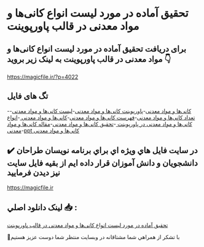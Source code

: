 # تحقیق آماده در مورد لیست انواع کانی‌ها و مواد معدنی در قالب پاورپوینت

## برای دریافت تحقیق آماده در مورد لیست انواع کانی‌ها و مواد معدنی در قالب پاورپوینت به لینک زیر بروید 👇

https://magicfile.ir/?p=4022

## تگ های فایل

-[کانی‌ها و مواد معدنی](https://magicfile.ir/product/%d8%aa%d8%ad%d9%82%db%8c%d9%82-%d9%84%db%8c%d8%b3%d8%aa-%d8%a7%d9%86%d9%88%d8%a7%d8%b9-%da%a9%d8%a7%d9%86%db%8c%d9%87%d8%a7-%d9%88-%d9%85%d9%88%d8%a7%d8%af-%d9%85%d8%b9%d8%af%d9%86%db%8c-%d9%be%d8%a7%d9%88%d8%b1%d9%be%d9%88%db%8c%d9%86%d8%aa/)-[پاورپوینت کانی‌ها و مواد معدنی](https://magicfile.ir/product/%d8%aa%d8%ad%d9%82%db%8c%d9%82-%d9%84%db%8c%d8%b3%d8%aa-%d8%a7%d9%86%d9%88%d8%a7%d8%b9-%da%a9%d8%a7%d9%86%db%8c%d9%87%d8%a7-%d9%88-%d9%85%d9%88%d8%a7%d8%af-%d9%85%d8%b9%d8%af%d9%86%db%8c-%d9%be%d8%a7%d9%88%d8%b1%d9%be%d9%88%db%8c%d9%86%d8%aa/)-[لیست کانی‌ها و مواد معدنی](https://magicfile.ir/product/%d8%aa%d8%ad%d9%82%db%8c%d9%82-%d9%84%db%8c%d8%b3%d8%aa-%d8%a7%d9%86%d9%88%d8%a7%d8%b9-%da%a9%d8%a7%d9%86%db%8c%d9%87%d8%a7-%d9%88-%d9%85%d9%88%d8%a7%d8%af-%d9%85%d8%b9%d8%af%d9%86%db%8c-%d9%be%d8%a7%d9%88%d8%b1%d9%be%d9%88%db%8c%d9%86%d8%aa/)-[تعداد کانی‌ها و مواد معدنی](https://magicfile.ir/product/%d8%aa%d8%ad%d9%82%db%8c%d9%82-%d9%84%db%8c%d8%b3%d8%aa-%d8%a7%d9%86%d9%88%d8%a7%d8%b9-%da%a9%d8%a7%d9%86%db%8c%d9%87%d8%a7-%d9%88-%d9%85%d9%88%d8%a7%d8%af-%d9%85%d8%b9%d8%af%d9%86%db%8c-%d9%be%d8%a7%d9%88%d8%b1%d9%be%d9%88%db%8c%d9%86%d8%aa/)-[فهرست کانی‌ها و مواد معدنی](https://magicfile.ir/product/%d8%aa%d8%ad%d9%82%db%8c%d9%82-%d9%84%db%8c%d8%b3%d8%aa-%d8%a7%d9%86%d9%88%d8%a7%d8%b9-%da%a9%d8%a7%d9%86%db%8c%d9%87%d8%a7-%d9%88-%d9%85%d9%88%d8%a7%d8%af-%d9%85%d8%b9%d8%af%d9%86%db%8c-%d9%be%d8%a7%d9%88%d8%b1%d9%be%d9%88%db%8c%d9%86%d8%aa/)-[کانی‌ها و مواد معدنی ](https://magicfile.ir/product/%d8%aa%d8%ad%d9%82%db%8c%d9%82-%d9%84%db%8c%d8%b3%d8%aa-%d8%a7%d9%86%d9%88%d8%a7%d8%b9-%da%a9%d8%a7%d9%86%db%8c%d9%87%d8%a7-%d9%88-%d9%85%d9%88%d8%a7%d8%af-%d9%85%d8%b9%d8%af%d9%86%db%8c-%d9%be%d8%a7%d9%88%d8%b1%d9%be%d9%88%db%8c%d9%86%d8%aa/)-[انواع کانی‌ها و مواد معدنی در پاورپوینت ](https://magicfile.ir/product/%d8%aa%d8%ad%d9%82%db%8c%d9%82-%d9%84%db%8c%d8%b3%d8%aa-%d8%a7%d9%86%d9%88%d8%a7%d8%b9-%da%a9%d8%a7%d9%86%db%8c%d9%87%d8%a7-%d9%88-%d9%85%d9%88%d8%a7%d8%af-%d9%85%d8%b9%d8%af%d9%86%db%8c-%d9%be%d8%a7%d9%88%d8%b1%d9%be%d9%88%db%8c%d9%86%d8%aa/)-[تحقیق کانی‌ها و مواد معدنی](https://magicfile.ir/product/%d8%aa%d8%ad%d9%82%db%8c%d9%82-%d9%84%db%8c%d8%b3%d8%aa-%d8%a7%d9%86%d9%88%d8%a7%d8%b9-%da%a9%d8%a7%d9%86%db%8c%d9%87%d8%a7-%d9%88-%d9%85%d9%88%d8%a7%d8%af-%d9%85%d8%b9%d8%af%d9%86%db%8c-%d9%be%d8%a7%d9%88%d8%b1%d9%be%d9%88%db%8c%d9%86%d8%aa/)-[مقاله کانی‌ها و مواد معدنی](https://magicfile.ir/product/%d8%aa%d8%ad%d9%82%db%8c%d9%82-%d9%84%db%8c%d8%b3%d8%aa-%d8%a7%d9%86%d9%88%d8%a7%d8%b9-%da%a9%d8%a7%d9%86%db%8c%d9%87%d8%a7-%d9%88-%d9%85%d9%88%d8%a7%d8%af-%d9%85%d8%b9%d8%af%d9%86%db%8c-%d9%be%d8%a7%d9%88%d8%b1%d9%be%d9%88%db%8c%d9%86%d8%aa/)-[ppt کانی‌ها و مواد معدنی](https://magicfile.ir/product/%d8%aa%d8%ad%d9%82%db%8c%d9%82-%d9%84%db%8c%d8%b3%d8%aa-%d8%a7%d9%86%d9%88%d8%a7%d8%b9-%da%a9%d8%a7%d9%86%db%8c%d9%87%d8%a7-%d9%88-%d9%85%d9%88%d8%a7%d8%af-%d9%85%d8%b9%d8%af%d9%86%db%8c-%d9%be%d8%a7%d9%88%d8%b1%d9%be%d9%88%db%8c%d9%86%d8%aa/)

## ✔️ در سايت فايل هاي ويژه اي براي برنامه نويسان طراحان دانشجويان و دانش آموزان قرار داده ايم از بقيه فايل سايت نيز ديدن فرماييد

https://magicfile.ir


## لينک دانلود اصلي 📥 :

[تحقیق آماده در مورد لیست انواع کانی‌ها و مواد معدنی در قالب پاورپوینت](https://magicfile.ir/product/%d8%aa%d8%ad%d9%82%db%8c%d9%82-%d9%84%db%8c%d8%b3%d8%aa-%d8%a7%d9%86%d9%88%d8%a7%d8%b9-%da%a9%d8%a7%d9%86%db%8c%d9%87%d8%a7-%d9%88-%d9%85%d9%88%d8%a7%d8%af-%d9%85%d8%b9%d8%af%d9%86%db%8c-%d9%be%d8%a7%d9%88%d8%b1%d9%be%d9%88%db%8c%d9%86%d8%aa/) 


🙏با تشکر از همراهي شما مشتاقانه در وبسایت منتظر شما دوست عزیز هستیم

